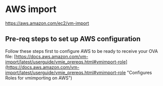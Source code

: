 
# AWS import

https://aws.amazon.com/ec2/vm-import

## Pre-req steps to set up AWS configuration

Follow these steps first to configure AWS to be ready to receive your OVA file:
[https://docs.aws.amazon.com/vm-import/latest/userguide/vmie_prereqs.html#vmimport-role](https://docs.aws.amazon.com/vm-import/latest/userguide/vmie_prereqs.html#vmimport-role "Configures Roles for vmimporting on AWS")
